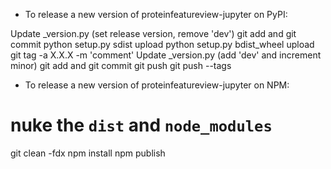 - To release a new version of proteinfeatureview-jupyter on PyPI:

Update _version.py (set release version, remove 'dev')
git add and git commit
python setup.py sdist upload
python setup.py bdist_wheel upload
git tag -a X.X.X -m 'comment'
Update _version.py (add 'dev' and increment minor)
git add and git commit
git push
git push --tags

- To release a new version of proteinfeatureview-jupyter on NPM:

# nuke the  `dist` and `node_modules`
git clean -fdx
npm install
npm publish
